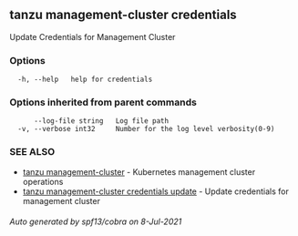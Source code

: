 ## tanzu management-cluster credentials

Update Credentials for Management Cluster

### Options

```
  -h, --help   help for credentials
```

### Options inherited from parent commands

```
      --log-file string   Log file path
  -v, --verbose int32     Number for the log level verbosity(0-9)
```

### SEE ALSO

* [tanzu management-cluster](tanzu_management-cluster.md)	 - Kubernetes management cluster operations
* [tanzu management-cluster credentials update](tanzu_management-cluster_credentials_update.md)	 - Update credentials for management cluster

###### Auto generated by spf13/cobra on 8-Jul-2021
